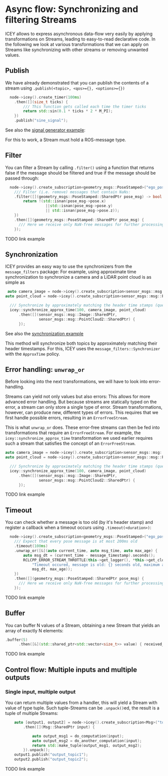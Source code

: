 # Async flow: Synchronizing and filtering Streams

ICEY allows to express asynchronous data-flow very easily by applying transformations on Streams, leading to easy-to-read declarative code. 
In the following we look at various transformations that we can apply on Streams like  synchronizing with other streams or removing unwanted values.

## Publish

We have already demonstrated that you can publish the contents of a stream using `.publish(<topic>, <qos>={}, <options>={})`

```cpp
  node->icey().create_timer(100ms)
    .then([](size_t ticks) {
        /// This function gets called each time the timer ticks
        return std::sin(0.1 * ticks * 2 * M_PI);
    })
    .publish("sine_signal");
```
See also the [signal generator example](../../../icey_examples/src/signal_generator.cpp):

For this to work, a Stream must hold a ROS-message type. 

## Filter 

You can filter a Stream by calling `.filter()` using a function that returns false if the message should be filtered and true if the message should be passed through: 

```cpp
  node->icey().create_subscription<geometry_msgs::PoseStamped>("ego_pose")
    /// Filter (i.e. remove) messages that contain NaNs:
    .filter([](geometry_msgs::PoseStamped::SharedPtr pose_msg) -> bool {
        return !(std::isnan(pose_msg->pose.x) 
                  ||std::isnan(pose_msg->pose.y) 
                  || std::isnan(pose_msg->pose.z));
    })
    .then([](geometry_msgs::PoseStamped::SharedPtr pose_msg) {
      /// Here we receive only NaN-free messages for further processing
    });
```

TODO link example 


## Synchronization 

ICEY provides an easy way to use the synchronizers from the `message_filters` package: For example, using approximate time synchronization to synchronize a camera and a LiDAR point cloud is as simple as

```cpp
 auto camera_image = node->icey().create_subscription<sensor_msgs::msg::Image>("camera");
auto point_cloud = node->icey().create_subscription<sensor_msgs::msg::PointCloud2>("point_cloud");

  /// Synchronize by approximately matching the header time stamps (queue_size=100):
  icey::synchronize_approx_time(100, camera_image, point_cloud)
      .then([](sensor_msgs::msg::Image::SharedPtr,
               sensor_msgs::msg::PointCloud2::SharedPtr) {
      });
```

See also the [synchronization example](../../../icey_examples/src/synchronization.cpp)

This method will synchronize both topics by approximately matching their header timestamps. For this, ICEY uses the `message_filters::Synchronizer` with the `ApproxTime` policy. 

## Error handling: `unwrap_or`

Before looking into the next transformations, we will have to look into error-handling. 

Streams can yield not only values but also errors: This allows for more advanced error handling. 
But because streams are statically typed on the error, a stream can only store a single type of error. 
Stream transformations, however, can produce new, different types of errors. This requires that we first handle possible errors, resulting in an `ErrorFreeStream`. 

This is what `unwrap_or` does. These error-free streams can then be fed into transformations that require an `ErrorFreeStream`. For example, the `icey::synchronize_approx_time` transformation we used earlier requires such a stream that satisfies the concept of an `ErrorFreeStream`.

```cpp
auto camera_image = node->icey().create_subscription<sensor_msgs::msg::Image>("camera");
auto point_cloud = node->icey().create_subscription<sensor_msgs::msg::PointCloud2>("point_cloud");

  /// Synchronize by approximately matching the header time stamps (queue_size=100):
  icey::synchronize_approx_time(100, camera_image, point_cloud)
      .then([](sensor_msgs::msg::Image::SharedPtr,
               sensor_msgs::msg::PointCloud2::SharedPtr) {
      });
```

TODO link example

## Timeout 

You can check whether a message is too old (by it's header stamp) and register a callback when a timeout occurs using `.timeout(<duration>)`:

```cpp
  node->icey().create_subscription<geometry_msgs::PoseStamped>("ego_pose")
    /// Expect that every pose message is at most 200ms old
    .timeout(100ms)
    .unwrap_or([&](auto current_time, auto msg_time, auto max_age) {
        auto msg_dt = (current_time - message_timestamp).seconds();
        RCLCPP_ERROR_STREAM_THROTTLE(this->get_logger(), *this->get_clock(), 1000, fmt::format(
            "Timeout occured, message is old: {} seconds old, maximum allowed is {} seconds",
            msg_dt, max_age));
    }) 
    .then([](geometry_msgs::PoseStamped::SharedPtr pose_msg) {
      /// Here we receive only NaN-free messages for further processing
    });
```
TODO link example

## Buffer 

You can buffer N values of a Stream, obtaining a new Stream that yields an array of exactly N elements: 
```cpp 
.buffer(5)
      .then([&](std::shared_ptr<std::vector<size_t>> value) { received_values.push_back(*value); });
``` 

TODO link example

## Control flow: Multiple inputs and multiple outputs

### Single input, multiple output

You can return multiple values from a handler, this will yield a Stream with value of type tuple. 
Such tuple-Streams can be `.unpack()`ed, the result is a tuple of multiple Streams: 

```cpp 
    auto [output1, output2] = node->icey().create_subscription<Msg>("topic", 1)
        .then([](Msg::SharedPtr input) {

            auto output_msg1 = do_computation(input);
            auto output_msg2 = do_another_computation(input);
            return std::make_tuple(output_msg1, output_msg2);
        }).unpack();
    output1.publish("output_topic1");
    output2.publish("output_topic2");
```

TODO link example